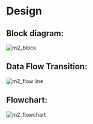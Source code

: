 # Design

## Block diagram:
![m2_block](https://user-images.githubusercontent.com/101784923/164774828-996dd76c-6ac0-4a20-b202-81efa7456d6c.png)


## Data Flow Transition:
![m2_flow line](https://user-images.githubusercontent.com/101784923/164777758-2849ca16-b750-448e-ad8e-b3a73dfa886e.png)

## Flowchart:
![m2_flowchart](https://user-images.githubusercontent.com/101784923/164782486-c5a9a1d1-20f9-4a2d-a5be-8795da16679b.png)

